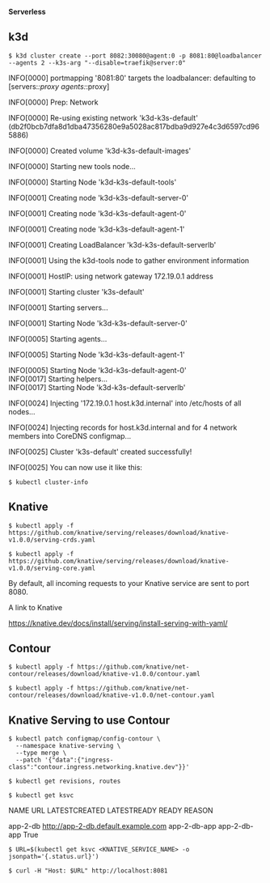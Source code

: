 **Serverless**

## k3d ##

```
$ k3d cluster create --port 8082:30080@agent:0 -p 8081:80@loadbalancer --agents 2 --k3s-arg "--disable=traefik@server:0"
```

INFO[0000] portmapping '8081:80' targets the loadbalancer: defaulting to [servers:*:proxy agents:*:proxy]

INFO[0000] Prep: Network

INFO[0000] Re-using existing network 'k3d-k3s-default' (db2f0bcb7dfa8d1dba47356280e9a5028ac817bdba9d927e4c3d6597cd965886)

INFO[0000] Created volume 'k3d-k3s-default-images'

INFO[0000] Starting new tools node...

INFO[0000] Starting Node 'k3d-k3s-default-tools'

INFO[0001] Creating node 'k3d-k3s-default-server-0'

INFO[0001] Creating node 'k3d-k3s-default-agent-0'

INFO[0001] Creating node 'k3d-k3s-default-agent-1'

INFO[0001] Creating LoadBalancer 'k3d-k3s-default-serverlb'

INFO[0001] Using the k3d-tools node to gather environment information 

INFO[0001] HostIP: using network gateway 172.19.0.1 address 

INFO[0001] Starting cluster 'k3s-default'   

INFO[0001] Starting servers... 

INFO[0001] Starting Node 'k3d-k3s-default-server-0'   

INFO[0005] Starting agents...   

INFO[0005] Starting Node 'k3d-k3s-default-agent-1'    

INFO[0005] Starting Node 'k3d-k3s-default-agent-0'      
INFO[0017] Starting helpers...                          
INFO[0017] Starting Node 'k3d-k3s-default-serverlb'  

INFO[0024] Injecting '172.19.0.1 host.k3d.internal' into /etc/hosts of all nodes...

INFO[0024] Injecting records for host.k3d.internal and for 4 network members into CoreDNS configmap... 

INFO[0025] Cluster 'k3s-default' created successfully! 

INFO[0025] You can now use it like this: 

```
$ kubectl cluster-info
```

## Knative ##

```
$ kubectl apply -f https://github.com/knative/serving/releases/download/knative-v1.0.0/serving-crds.yaml

$ kubectl apply -f https://github.com/knative/serving/releases/download/knative-v1.0.0/serving-core.yaml
```

By default, all incoming requests to your Knative service are sent to port 8080.

A link to Knative

https://knative.dev/docs/install/serving/install-serving-with-yaml/

## Contour ##

```
$ kubectl apply -f https://github.com/knative/net-contour/releases/download/knative-v1.0.0/contour.yaml

$ kubectl apply -f https://github.com/knative/net-contour/releases/download/knative-v1.0.0/net-contour.yaml
```

## Knative Serving to use Contour ##

```
$ kubectl patch configmap/config-contour \
  --namespace knative-serving \
  --type merge \
  --patch '{"data":{"ingress-class":"contour.ingress.networking.knative.dev"}}'

$ kubectl get revisions, routes

$ kubectl get ksvc
```

NAME       URL                                   LATESTCREATED   LATESTREADY    READY   REASON

app-2-db   http://app-2-db.default.example.com   app-2-db-app    app-2-db-app   True

```
$ URL=$(kubectl get ksvc <KNATIVE_SERVICE_NAME> -o jsonpath='{.status.url}')

$ curl -H "Host: $URL" http://localhost:8081
```
